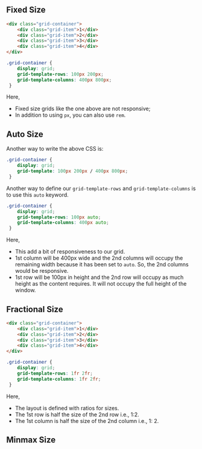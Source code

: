 ## Fixed Size

```html
<div class="grid-container">
	<div class="grid-item">1</div>
	<div class="grid-item">2</div>
	<div class="grid-item">3</div>
	<div class="grid-item">4</div>
</div>
```

```css
.grid-container {
	display: grid;
	grid-template-rows: 100px 200px;
	grid-template-columns: 400px 800px;
 }
```

Here,
- Fixed size grids like the one above are not responsive;
- In addition to using `px`, you can also use `rem`.

## Auto Size

Another way to write the above CSS is:

```css
.grid-container {
	display: grid;
	grid-template: 100px 200px / 400px 800px;
 }
```

Another way to define our `grid-template-rows` and `grid-template-columns` is to use this `auto` keyword.

```css
.grid-container {
	display: grid;
	grid-template-rows: 100px auto;
	grid-template-columns: 400px auto;
 }
```

Here,
- This add a bit of responsiveness to our grid.
- 1st column will be 400px wide and the 2nd columns will occupy the remaining width because it has been set to `auto`. So, the 2nd columns would be responsive.
- 1st row will be 100px in height and the 2nd row will occupy as much height as the content requires. It will not occupy the full height of the window.

## Fractional Size

```html
<div class="grid-container">
	<div class="grid-item">1</div>
	<div class="grid-item">2</div>
	<div class="grid-item">3</div>
	<div class="grid-item">4</div>
</div>
```

```css
.grid-container {
	display: grid;
	grid-template-rows: 1fr 2fr;
	grid-template-columns: 1fr 2fr;
 }
```

Here,
 - The layout is defined with ratios for sizes.
 - The 1st row is half the size of the 2nd row i.e., 1:2.
 - The 1st column is half the size of the 2nd column i.e., 1: 2.

## Minmax Size

